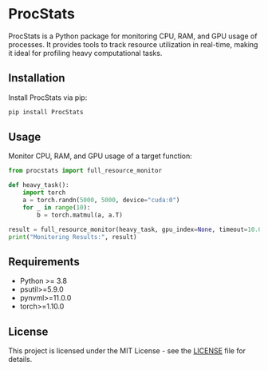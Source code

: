 # ProcStats

ProcStats is a Python package for monitoring CPU, RAM, and GPU usage of processes. It provides tools to track resource utilization in real-time, making it ideal for profiling heavy computational tasks.

## Installation

Install ProcStats via pip:

```bash
pip install ProcStats
```

## Usage

Monitor CPU, RAM, and GPU usage of a target function:

```python
from procstats import full_resource_monitor

def heavy_task():
    import torch
    a = torch.randn(5000, 5000, device="cuda:0")
    for _ in range(10):
        b = torch.matmul(a, a.T)

result = full_resource_monitor(heavy_task, gpu_index=None, timeout=10.0, monitor="both")
print("Monitoring Results:", result)
```

## Requirements

- Python >= 3.8
- psutil>=5.9.0
- pynvml>=11.0.0
- torch>=1.10.0

## License

This project is licensed under the MIT License - see the [LICENSE](LICENSE) file for details.